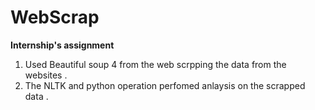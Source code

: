 # WebScrap
**Internship's assignment**
1. Used Beautiful soup 4 from the web scrpping the data from the websites . 
2. The NLTK and python operation perfomed anlaysis on the scrapped data .
